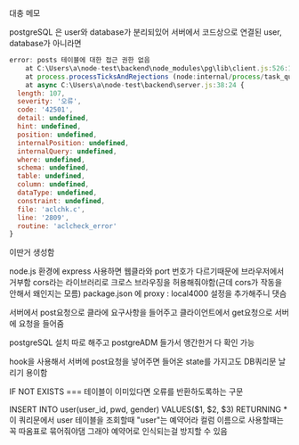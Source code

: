 대충 메모

postgreSQL 은 user와 database가 분리되있어 서버에서 코드상으로 연결된 user, database가 아니라면

```javascript
error: posts 테이블에 대한 접근 권한 없음
    at C:\Users\a\node-test\backend\node_modules\pg\lib\client.js:526:17
    at process.processTicksAndRejections (node:internal/process/task_queues:95:5)
    at async C:\Users\a\node-test\backend\server.js:38:24 {
  length: 107,
  severity: '오류',
  code: '42501',
  detail: undefined,
  hint: undefined,
  position: undefined,
  internalPosition: undefined,
  internalQuery: undefined,
  where: undefined,
  schema: undefined,
  table: undefined,
  column: undefined,
  dataType: undefined,
  constraint: undefined,
  file: 'aclchk.c',
  line: '2809',
  routine: 'aclcheck_error'
}
```

이딴거 생성함

node.js 환경에 express 사용하면 웹클라와 port 번호가 다르기때문에 브라우저에서 거부함
cors라는 라이브러리로 크로스 브라우징을 허용해줘야함(근데 cors가 작동을 안해서 왜인지는 모름) package.json 에 proxy : local4000 설정을 추가해주니 댓슴

서버에서 post요청으로 클라에 요구사항을 들어주고
클라이언트에서 get요청으로 서버에 요청을 들어줌

postgreSQL 설치 따로 해주고 postgreADM 들가서 앵간한거 다 확인 가능

hook을 사용해서 서버에 post요청을 넣어주면 들어온 state를 가지고도 DB쿼리문 날리기 용이함

IF NOT EXISTS === 테이블이 이미있다면 오류를 반환하도록하는 구문

INSERT INTO user(user_id, pwd, gender) VALUES($1, $2, $3) RETURNING \*
이 쿼리문에서 user 테이블을 조회할때 "user"는 예약어라 컬럼 이름으로 사용할때는 꼭 따옴표로 묶어줘야댐 그래야 예약어로 인식되는걸 방지할 수 있음
